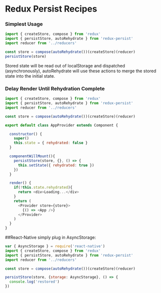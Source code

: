 # Redux Persist Recipes

### Simplest Usage
```js
import { createStore, compose } from 'redux'
import { persistStore, autoRehydrate } from 'redux-persist'
import reducer from '../reducers'

const store = compose(autoRehydrate())(createStore)(reducer)
persistStore(store)
```
Stored state will be read out of localStorage and dispatched (asynchronously), autoRehydrate will use these actions to merge the stored state into the initial state.

### Delay Render Until Rehydration Complete
```js
import { createStore, compose } from 'redux'
import { persistStore, autoRehydrate } from 'redux-persist'
import reducer from '../reducers'

const store = compose(autoRehydrate())(createStore)(reducer)

export default class AppProvider extends Component {

  constructor() {
    super()
    this.state = { rehydrated: false }
  }

  componentWillMount(){
    persistStore(store, {}, () => {
      this.setState({ rehydrated: true })
    })
  }

  render() {
    if(!this.state.rehydrated){
      return <div>Loading...</div>
    }
    return (
      <Provider store={store}>
        {() => <App />}
      </Provider>
    )
  }
}
```

##React-Native
simply plug in AsyncStorage:
```js
var { AsyncStorage } = require('react-native')
import { createStore, compose } from 'redux'
import { persistStore, autoRehydrate } from 'redux-persist'
import reducer from '../reducers'

const store = compose(autoRehydrate())(createStore)(reducer)

persistStore(store, {storage: AsyncStorage}, () => {
  console.log('restored')
})
```
